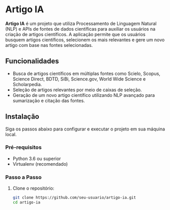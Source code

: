# Artigo IA

**Artigo IA** é um projeto que utiliza Processamento de Linguagem Natural (NLP) e APIs de fontes de dados científicas para auxiliar os usuários na criação de artigos científicos. A aplicação permite que os usuários busquem artigos científicos, selecionem os mais relevantes e gere um novo artigo com base nas fontes selecionadas.

## Funcionalidades

- Busca de artigos científicos em múltiplas fontes como Scielo, Scopus, Science Direct, BDTD, SiBi, Science.gov, World Wide Science e Scholarpedia.
- Seleção de artigos relevantes por meio de caixas de seleção.
- Geração de um novo artigo científico utilizando NLP avançado para sumarização e citação das fontes.

## Instalação

Siga os passos abaixo para configurar e executar o projeto em sua máquina local.

### Pré-requisitos

- Python 3.6 ou superior
- Virtualenv (recomendado)

### Passo a Passo

1. Clone o repositório:

   ```bash
   git clone https://github.com/seu-usuario/artigo-ia.git
   cd artigo-ia
